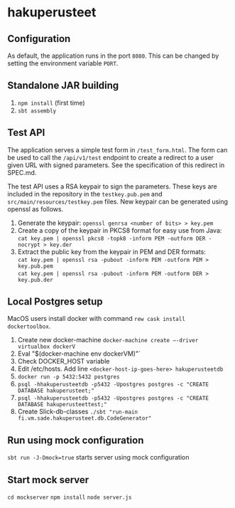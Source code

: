 # hakuperusteet

## Configuration

As default, the application runs in the port `8080`. This can be changed by
setting the environment variable `PORT`.

## Standalone JAR building
1. `npm install` (first time)
2. `sbt assembly`

## Test API

The application serves a simple test form in `/test_form.html`. The form can
be used to call the `/api/v1/test` endpoint to create a redirect to a user
given URL with signed parameters. See the specification of this redirect in
SPEC.md.

The test API uses a RSA keypair to sign the parameters. These keys are
included in the repository in the `testkey.pub.pem` and
`src/main/resources/testkey.pem` files. New keypair can be generated using
openssl as follows.

1. Generate the keypair: `openssl genrsa <number of bits> > key.pem`
2. Create a copy of the keypair in PKCS8 format for easy use from Java:  
   `cat key.pem | openssl pkcs8 -topk8 -inform PEM -outform DER -nocrypt > key.der`
3. Extract the public key from the keypair in PEM and DER formats:  
   `cat key.pem | openssl rsa -pubout -inform PEM -outform PEM > key.pub.pem`  
   `cat key.pem | openssl rsa -pubout -inform PEM -outform DER > key.pub.der`

## Local Postgres setup

MacOS users install docker with command `rew cask install dockertoolbox`. 

1. Create new docker-machine `docker-machine create —-driver virtualbox dockerV`
2. Eval "$(docker-machine env dockerVM)"`
3. Check DOCKER_HOST variable
4. Edit /etc/hosts. Add line `<docker-host-ip-goes-here> hakuperusteetdb`
5. `docker run -p 5432:5432 postgres`
6. `psql -hhakuperusteetdb -p5432 -Upostgres postgres -c "CREATE DATABASE hakuperusteet;"`
7. `psql -hhakuperusteetdb -p5432 -Upostgres postgres -c "CREATE DATABASE hakuperusteettest;"`
8. Create Slick-db-classes `./sbt "run-main fi.vm.sade.hakuperusteet.db.CodeGenerator"` 

## Run using mock configuration

`sbt run -J-Dmock=true` starts server using mock configuration

## Start mock server

`cd mockserver`
`npm install`
`node server.js`

